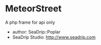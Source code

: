 # MeteorStreet
A php frame for api only  
* author: SeaDrip::Poplar  
* SeaDrip Studio: http://www.seadrip.com  
